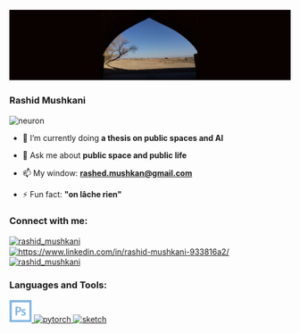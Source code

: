 ![logo](https://github.com/rsdmu/rsdmu/blob/main/herat-malan_bridge_2016.jpeg)

### Rashid Mushkani 

<img align="center" alt="neuron" width="1200" src="https://github.com/rsdmu/rsdmu/assets/113534995/29c59bf0-1fcf-428c-8866-62eb1cff7e07">


- 🌱 I’m currently doing **a thesis on public spaces and AI**

- 💬 Ask me about **public space and public life**

- 📫 My window: **rashed.mushkan@gmail.com**

- ⚡ Fun fact: **"on lâche rien"**

<h3 align="left">Connect with me:</h3>
<p align="left">
<a href="https://twitter.com/rashid_mushkani" target="blank"><img align="center" src="https://raw.githubusercontent.com/rahuldkjain/github-profile-readme-generator/master/src/images/icons/Social/twitter.svg" alt="rashid_mushkani" height="30" width="40" /></a>
<a href="https://linkedin.com/in/https://www.linkedin.com/in/rashid-mushkani-933816a2/" target="blank"><img align="center" src="https://raw.githubusercontent.com/rahuldkjain/github-profile-readme-generator/master/src/images/icons/Social/linked-in-alt.svg" alt="https://www.linkedin.com/in/rashid-mushkani-933816a2/" height="30" width="40" /></a>
<a href="https://instagram.com/rashid_mushkani" target="blank"><img align="center" src="https://raw.githubusercontent.com/rahuldkjain/github-profile-readme-generator/master/src/images/icons/Social/instagram.svg" alt="rashid_mushkani" height="30" width="40" /></a>
</p>

<h3 align="left">Languages and Tools:</h3>
<p align="left"> <a href="https://www.photoshop.com/en" target="_blank" rel="noreferrer"> <img src="https://raw.githubusercontent.com/devicons/devicon/master/icons/photoshop/photoshop-line.svg" alt="photoshop" width="40" height="40"/> </a> <a href="https://pytorch.org/" target="_blank" rel="noreferrer"> <img src="https://www.vectorlogo.zone/logos/pytorch/pytorch-icon.svg" alt="pytorch" width="40" height="40"/> </a> <a href="https://www.sketch.com/" target="_blank" rel="noreferrer"> <img src="https://www.vectorlogo.zone/logos/sketchapp/sketchapp-icon.svg" alt="sketch" width="40" height="40"/> </a> </p>

